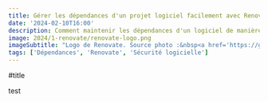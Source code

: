```yaml
---
title: Gérer les dépendances d'un projet logiciel facilement avec Renovate
date: '2024-02-10T16:00'
description: Comment maintenir les dépendances d'un logiciel de manière sûre et rapide grâce à un outil automatisé.
image: 2024/1-renovate/renovate-logo.png
imageSubtitle: "Logo de Renovate. Source photo :&nbsp<a href='https://github.com/mend/renovate-ce-ee'>dépôt GitHub du projet</a>."
tags: ['Dépendances', 'Renovate', 'Sécurité logicielle']
---
```


#title

test

